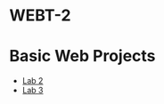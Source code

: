 # WEBT-2
<h1> Basic Web Projects </h1>
<ul>
<li><a href="index.html" target="_blank">Lab 2</a></li>
<li><a href="WEBT-3/index.html" target="_blank">Lab 3</a></li>
</ul>